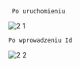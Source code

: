      Po uruchomieniu
  ![2 1](https://github.com/user-attachments/assets/23d60dd9-97ee-48ef-b1fb-653c3f07ddae)

    Po wprowadzeniu Id
  ![2 2](https://github.com/user-attachments/assets/cdbc3a68-5841-4866-9ef2-d1767b9f38dd)


  
